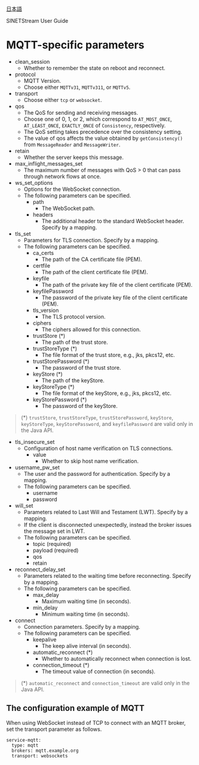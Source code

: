 <!--
Copyright (C) 2020 National Institute of Informatics

Licensed to the Apache Software Foundation (ASF) under one
or more contributor license agreements.  See the NOTICE file
distributed with this work for additional information
regarding copyright ownership.  The ASF licenses this file
to you under the Apache License, Version 2.0 (the
"License"); you may not use this file except in compliance
with the License.  You may obtain a copy of the License at

  http://www.apache.org/licenses/LICENSE-2.0

Unless required by applicable law or agreed to in writing,
software distributed under the License is distributed on an
"AS IS" BASIS, WITHOUT WARRANTIES OR CONDITIONS OF ANY
KIND, either express or implied.  See the License for the
specific language governing permissions and limitations
under the License.
-->

[日本語](config-mqtt.md)

SINETStream User Guide

# MQTT-specific parameters

* clean_session
    * Whether to remember the state on reboot and reconnect.
* protocol
    * MQTT Version.
    * Choose either `MQTTv31`, `MQTTv311`, or `MQTTv5`.
* transport
    * Choose either `tcp` or `websocket`.
* qos
    * The QoS for sending and receiving messages.
    * Choose one of 0, 1, or 2, which correspond to `AT_MOST_ONCE`, `AT_LEAST_ONCE`, `EXACTLY_ONCE` of `Consistency`, respectively.
    * The QoS setting takes precedence over the consistency setting.
    * The value of qos affects the value obtained by `getConsistency()` from `MessageReader` and `MessageWriter`.
* retain
    * Whether the server keeps this message.
* max_inflight_messages_set
    * The maximum number of messages with QoS > 0 that can pass through network flows at once.
* ws_set_options
    * Options for the WebSocket connection.
    * The following parameters can be specified.
        * path
            * The WebSocket path.
        * headers
            * The additional header to the standard WebSocket header. Specify by a mapping.
* tls_set
    * Parameters for TLS connection. Specify by a mapping.
    * The following parameters can be specified.
        * ca_certs
            * The path of the CA certificate file (PEM).
        * certfile
            * The path of the client certificate file (PEM).
        * keyfile
            * The path of the private key file of the client certificate (PEM).
        * keyfilePassword
            * The password of the private key file of the client certificate (PEM).
        * tls_version
            * The TLS protocol version.
        * ciphers
            * The ciphers allowed for this connection.
        * trustStore (*)
            * The path of the trust store.
        * trustStoreType (*)
            * The file format of the trust store, e.g., jks, pkcs12, etc.
        * trustStorePassword (*)
            * The password of the trust store.
        * keyStore (*)
            * The path of the keyStore.
        * keyStoreType (*)
            * The file format of the keyStore, e.g., jks, pkcs12, etc.
        * keyStorePassword (*)
            * The password of the keyStore.
> (*) `trustStore`, `trustStoreType`, `trustStorePassword`, `keyStore`, `keyStoreType`, `keyStorePassword`, and `keyfilePassword`
> are valid only in the Java API.
* tls_insecure_set
    * Configuration of host name verification on TLS connections.
        * value
            * Whether to skip host name verification.
* username_pw_set
    * The user and the password for authentication. Specify by a mapping.
    * The following parameters can be specified.
        * username
        * password
* will_set
    * Parameters related to Last Will and Testament (LWT). Specify by a mapping.
    * If the client is disconnected unexpectedly, instead the broker issues the message set in LWT.
    * The following parameters can be specified.
        * topic (required)
        * payload (required)
        * qos
        * retain
* reconnect_delay_set
    * Parameters related to the waiting time before reconnecting. Specify by a mapping.
    * The following parameters can be specified.
        * max_delay
            * Maximum waiting time (in seconds).
        * min_delay
            * Minimum waiting time (in seconds).
* connect
    * Connection parameters. Specify by a mapping.
    * The following parameters can be specified.
        * keepalive
            * The keep alive interval (in seconds).
        * automatic_reconnect (*)
            * Whether to automatically reconnect when connection is lost.
        * connection_timeout (*)
            * The timeout value of connection (in seconds).
> (*) `automatic_reconnect` and `connection_timeout`
> are valid only in the Java API.

## The configuration example of MQTT

When using WebSocket instead of TCP to connect with an MQTT broker, set the transport parameter as follows.

```
service-mqtt:
  type: mqtt
  brokers: mqtt.example.org
  transport: websockets
```
